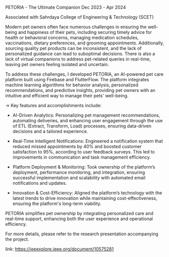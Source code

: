 PETORIA - The Ultimate Companion
Dec 2023 - Apr 2024

Associated with Sahrdaya College of Engineering & Technology (SCET)

  Modern pet owners often face numerous challenges in ensuring the well-being and happiness of their pets, including securing timely advice for health or behavioral concerns, managing medication schedules, vaccinations, dietary preferences, and grooming appointments. Additionally, sourcing quality pet products can be inconsistent, and the lack of personalized guidance can lead to suboptimal decisions. There is also a lack of virtual companions to address pet-related queries in real-time, leaving pet owners feeling isolated and uncertain.

To address these challenges, I developed PETORIA, an AI-powered pet care platform built using Firebase and FlutterFlow. The platform integrates machine learning algorithms for behavior analysis, personalized recommendations, and predictive insights, providing pet owners with an intuitive and efficient way to manage their pets' well-being.

->  Key features and accomplishments include:

*  AI-Driven Analytics: Personalizing pet management recommendations, automating deliveries, and enhancing user engagement through the use of ETL (Extract, Transform, Load) processes, ensuring data-driven decisions and a tailored experience.

*  Real-Time Intelligent Notifications: Engineered a notification system that reduced missed appointments by 40% and boosted customer satisfaction to 95%, according to user feedback surveys. This led to improvements in communication and task management efficiency.

*  Platform Deployment & Monitoring: Took ownership of the platform’s deployment, performance monitoring, and integration, ensuring successful implementation and scalability with automated email notifications and updates.

*  Innovation & Cost-Efficiency: Aligned the platform’s technology with the latest trends to drive innovation while maintaining cost-effectiveness, ensuring the platform's long-term viability.

PETORIA simplifies pet ownership by integrating personalized care and real-time support, enhancing both the user experience and operational efficiency.

For more details, please refer to the research presentation accompanying the project.

link: https://ieeexplore.ieee.org/document/10575281
